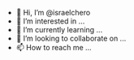 - 👋 Hi, I’m @israelchero
- 👀 I’m interested in ...
- 🌱 I’m currently learning ...
- 💞️ I’m looking to collaborate on ...
- 📫 How to reach me ...

<!---
israelchero/israelchero is a ✨ special ✨ repository because its `README.md` (this file) appears on your GitHub profile.
You can click the Preview link to take a look at your changes.
--->
